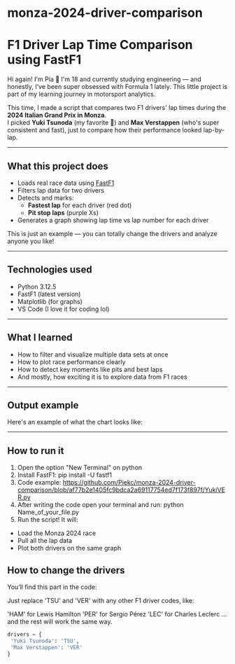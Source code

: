 # monza-2024-driver-comparison

# F1 Driver Lap Time Comparison using FastF1

Hi again! I'm Pía 🌸 I'm 18 and currently studying engineering — and honestly, I’ve been super obsessed with Formula 1 lately. This little project is part of my learning journey in motorsport analytics.

This time, I made a script that compares two F1 drivers' lap times during the **2024 Italian Grand Prix in Monza**.  
I picked **Yuki Tsunoda** (my favorite 💙) and **Max Verstappen** (who's super consistent and fast), just to compare how their performance looked lap-by-lap.

---

## What this project does

- Loads real race data using [FastF1](https://theoehrly.github.io/Fast-F1/)
- Filters lap data for two drivers
- Detects and marks:
  - **Fastest lap** for each driver (red dot)
  - **Pit stop laps** (purple Xs)
- Generates a graph showing lap time vs lap number for each driver

This is just an example — you can totally change the drivers and analyze anyone you like!

---

## Technologies used

- Python 3.12.5 
- FastF1 (latest version)  
- Matplotlib (for graphs)  
- VS Code (I love it for coding lol)

---

## What I learned

- How to filter and visualize multiple data sets at once  
- How to plot race performance clearly  
- How to detect key moments like pits and best laps  
- And mostly, how exciting it is to explore data from F1 races 

---

##  Output example

Here's an example of what the chart looks like:  


---

## How to run it

1. Open the option "New Terminal" on python
2. Install FastF1: pip install -U fastf1
3. Code example: https://github.com/Piekc/monza-2024-driver-comparison/blob/af77b2e1405fc9bdca2a69117754ed7f173f897f/YukiVER.py
4. After writing the code open your terminal and run: python Name_of_your_file.py
5. Run the script! It will:
- Load the Monza 2024 race
- Pull all the lap data
- Plot both drivers on the same graph

## How to change the drivers
You’ll find this part in the code:

Just replace 'TSU' and 'VER' with any other F1 driver codes, like:

'HAM' for Lewis Hamilton
'PER' for Sergio Pérez
'LEC' for Charles Leclerc
…and the rest will work the same way.

```python
drivers = {
 'Yuki Tsunoda': 'TSU',
 'Max Verstappen': 'VER'
}
